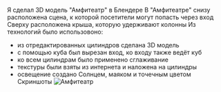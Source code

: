 Я сделал 3D модель "Амфитеатр" в Блендере
В "Амфитеатре" снизу расположена сцена, к которой посетители могут попасть через вход
Сверху расположена крыша, которую удерживают колонны
Из технологий было использовоно:
- из отредактированных цилиндров сделана 3D модель
- с помощью куба был вырезан вход, ко входу также ведёт куб
- ко всем цилиндрам было применено сглаживание
- текстуры были взяты из интернета и наложена на цилиндры
- освещение создано Солнцем, маяком и точечным цветом
Скриншоты
![Амфитеатр](https://github.com/user-attachments/assets/f880598d-0c77-48eb-84ef-18a892e244d5)
